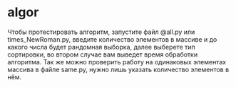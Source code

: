 # algor
Чтобы протестировать алгоритм, запустите файл @all.py или times_NewRoman.py, введите количество элементов в массиве и до какого числа будет рандомная выборка, далее выберете тип сортировки, во втором случае вам выведет время обработки алгоритма.
Так же можно проверить работу на одинаковых элементах массива в файле same.py, нужно лишь указать количество элементов в нём.
